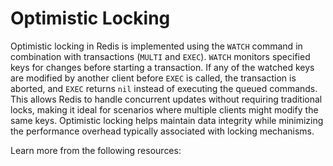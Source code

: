 # Optimistic Locking

Optimistic locking in Redis is implemented using the `WATCH` command in combination with transactions (`MULTI` and `EXEC`). `WATCH` monitors specified keys for changes before starting a transaction. If any of the watched keys are modified by another client before `EXEC` is called, the transaction is aborted, and `EXEC` returns `nil` instead of executing the queued commands. This allows Redis to handle concurrent updates without requiring traditional locks, making it ideal for scenarios where multiple clients might modify the same keys. Optimistic locking helps maintain data integrity while minimizing the performance overhead typically associated with locking mechanisms.

Learn more from the following resources:


